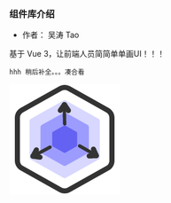 ### 组件库介绍
- 作者： 吴涛 Tao

基于 Vue 3，让前端人员简简单单画UI！！！

    hhh 稍后补全。。。凑合看

![An image](../assets/sitelogo.png)